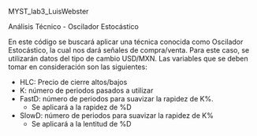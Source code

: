 MYST_lab3_LuisWebster

Análisis Técnico - Oscilador Estocástico

En este código se buscará aplicar una técnica conocida como Oscilador Estocástico, la cual nos dará señales de compra/venta. Para este caso, se utilizarán datos del tipo de cambio USD/MXN. Las variables que se deben tomar en consideración son las siguientes:

* HLC: Precio de cierre altos/bajos
* K: número de periodos pasados a utilizar
* FastD: número de periodos para suavizar la rapidez de K%.
  * Se aplicará a la rapidez de %D
* SlowD: número de periodos para suavizar la rapidez de K%
  * Se aplicará a la lentitud de %D
 
